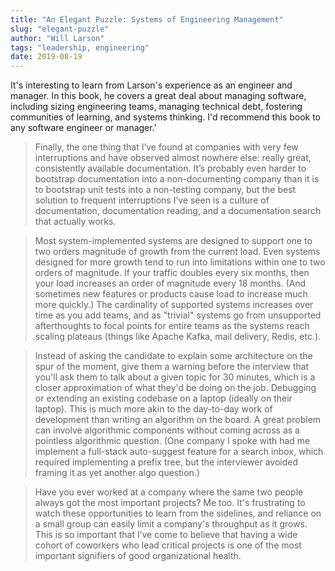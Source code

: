 ```yaml
---
title: "An Elegant Puzzle: Systems of Engineering Management"
slug: "elegant-puzzle"
author: "Will Larson"
tags: "leadership, engineering"
date: 2019-08-19
---
```


It's interesting to learn from Larson's experience as an engineer and
manager. In this book, he covers a great deal about managing software,
including sizing engineering teams, managing technical debt, fostering
communities of learning, and systems thinking. I'd recommend this book
to any software engineer or manager.'

> Finally, the one thing that I’ve found at companies with very few
interruptions and have observed almost nowhere else: really great,
consistently available documentation. It’s probably even harder to
bootstrap documentation into a non-documenting company than it is to
bootstrap unit tests into a non-testing company, but the best solution
to frequent interruptions I’ve seen is a culture of documentation,
documentation reading, and a documentation search that actually works.

> Most system-implemented systems are designed to support one to two orders
magnitude of growth from the current load. Even systems designed for more growth
tend to run into limitations within one to two orders of magnitude. If your
traffic doubles every six months, then your load increases an order of magnitude
every 18 months. (And sometimes new features or products cause load to increase
much more quickly.) The cardinality of supported systems increases over time as
you add teams, and as "trivial" systems go from unsupported afterthoughts to focal
points for entire teams as the systems reach scaling plateaus (things like Apache
Kafka, mail delivery, Redis, etc.).

> Instead of asking the candidate to explain some architecture on the spur
of the moment, give them a warning before the interview that you'll ask them to
talk about a given topic for 30 minutes, which is a closer approximation of
what they'd be doing on the job. Debugging or extending an existing codebase
on a laptop (ideally on their laptop). This is much more akin to the
day-to-day work of development than writing an algorithm on the board. A great
problem can involve algorithmic components without coming across as a pointless
algorithmic question. (One company I spoke with had me implement a full-stack
auto-suggest feature for a search inbox, which required implementing a prefix tree,
but the interviewer avoided framing it as yet another algo question.)

> Have you ever worked at a company where the same two people always got
the most important projects? Me too. It's frustrating to watch these opportunities
to learn from the sidelines, and reliance on a small group can easily limit a
company's throughput as it grows. This is so important that I’ve come to believe
that having a wide cohort of coworkers who lead critical projects is one of the
most important signifiers of good organizational health.

